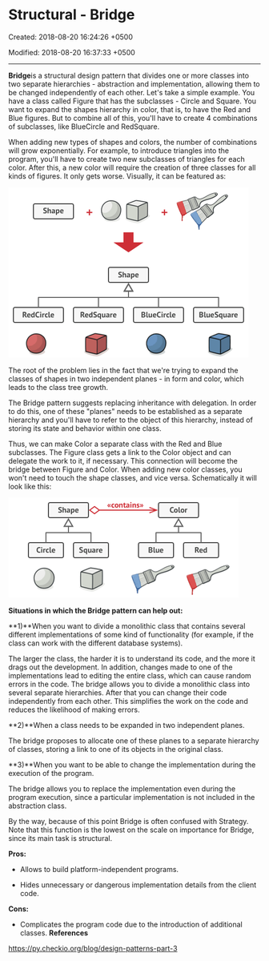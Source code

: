 # Structural - Bridge

Created: 2018-08-20 16:24:26 +0500

Modified: 2018-08-20 16:37:33 +0500

---

**Bridge**is a structural design pattern that divides one or more classes into two separate hierarchies - abstraction and implementation, allowing them to be changed independently of each other.
Let's take a simple example. You have a class called Figure that has the subclasses - Circle and Square. You want to expand the shapes hierarchy in color, that is, to have the Red and Blue figures. But to combine all of this, you'll have to create 4 combinations of subclasses, like BlueCircle and RedSquare.

When adding new types of shapes and colors, the number of combinations will grow exponentially. For example, to introduce triangles into the program, you'll have to create two new subclasses of triangles for each color. After this, a new color will require the creation of three classes for all kinds of figures. It only gets worse. Visually, it can be featured as:

![design patterns](media/Structural---Bridge-image1.png)

The root of the problem lies in the fact that we're trying to expand the classes of shapes in two independent planes - in form and color, which leads to the class tree growth.

The Bridge pattern suggests replacing inheritance with delegation. In order to do this, one of these "planes" needs to be established as a separate hierarchy and you'll have to refer to the object of this hierarchy, instead of storing its state and behavior within one class.

Thus, we can make Color a separate class with the Red and Blue subclasses. The Figure class gets a link to the Color object and can delegate the work to it, if necessary. This connection will become the bridge between Figure and Color. When adding new color classes, you won't need to touch the shape classes, and vice versa. Schematically it will look like this:

![design patterns](media/Structural---Bridge-image2.png)

**Situations in which the Bridge pattern can help out:**

**1)**When you want to divide a monolithic class that contains several different implementations of some kind of functionality (for example, if the class can work with the different database systems).

The larger the class, the harder it is to understand its code, and the more it drags out the development. In addition, changes made to one of the implementations lead to editing the entire class, which can cause random errors in the code. The bridge allows you to divide a monolithic class into several separate hierarchies. After that you can change their code independently from each other. This simplifies the work on the code and reduces the likelihood of making errors.

**2)**When a class needs to be expanded in two independent planes.

The bridge proposes to allocate one of these planes to a separate hierarchy of classes, storing a link to one of its objects in the original class.

**3)**When you want to be able to change the implementation during the execution of the program.

The bridge allows you to replace the implementation even during the program execution, since a particular implementation is not included in the abstraction class.

By the way, because of this point Bridge is often confused with Strategy. Note that this function is the lowest on the scale on importance for Bridge, since its main task is structural.

**Pros:**

- Allows to build platform-independent programs.

- Hides unnecessary or dangerous implementation details from the client code.

**Cons:**

- Complicates the program code due to the introduction of additional classes.
**References**

<https://py.checkio.org/blog/design-patterns-part-3>